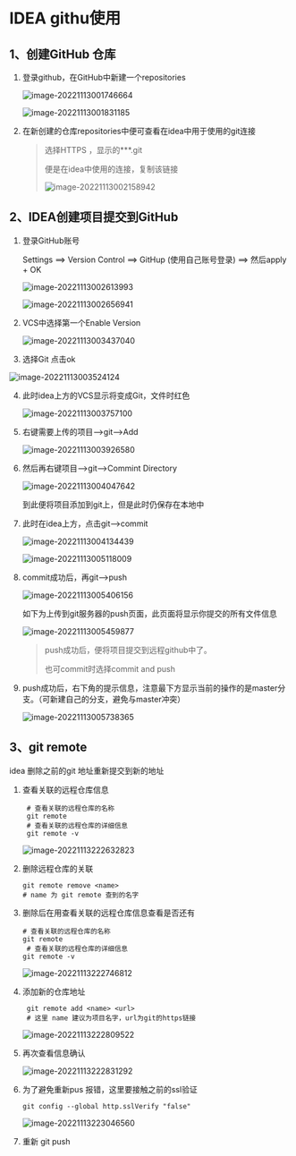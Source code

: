# IDEA githu使用

## 1、创建GitHub 仓库

1. 登录github，在GitHub中新建一个repositories

   ![image-20221113001746664](images/image-20221113001746664.png)

   ![image-20221113001831185](images/image-20221113001831185.png)



2. 在新创建的仓库repositories中便可查看在idea中用于使用的git连接

   > 选择HTTPS ，显示的***.git
   >
   > 便是在idea中使用的连接，复制该链接
   >
   > ![image-20221113002158942](images/image-20221113002158942.png)

## 2、IDEA创建项目提交到GitHub

1. 登录GitHub账号

   Settings ==> Version Control ==> GitHup (使用自己账号登录) ==> 然后apply + OK

   ![image-20221113002613993](images/image-20221113002613993.png)

   ![image-20221113002656941](images/image-20221113002656941.png)


2. VCS中选择第一个Enable Version

   ![image-20221113003437040](images/image-20221113003437040.png)

3. 选择Git 点击ok

![image-20221113003524124](images/image-20221113003524124.png)

4. 此时idea上方的VCS显示将变成Git，文件时红色

   ![image-20221113003757100](images/image-20221113003757100.png)

5. 右键需要上传的项目-->git-->Add

   ![image-20221113003926580](images/image-20221113003926580.png)

6. 然后再右键项目-->git-->Commint Directory

   ![image-20221113004047642](images/image-20221113004047642.png)

   到此便将项目添加到git上，但是此时仍保存在本地中

7. 此时在idea上方，点击git-->commit

   ![image-20221113004134439](images/image-20221113004134439.png)

   ![image-20221113005118009](images/image-20221113005118009.png)

8. commit成功后，再git-->push

   ![image-20221113005406156](images/image-20221113005406156.png)

   如下为上传到git服务器的push页面，此页面将显示你提交的所有文件信息

   ![image-20221113005459877](images/image-20221113005459877.png)

   > push成功后，便将项目提交到远程github中了。
   >
   > 也可commit时选择commit and push

9. push成功后，右下角的提示信息，注意最下方显示当前的操作的是master分支。（可新建自己的分支，避免与master冲突）

   ![image-20221113005738365](images/image-20221113005738365.png)

## 3、git remote

idea 删除之前的git 地址重新提交到新的地址

1. 查看关联的远程仓库信息

   ```
    # 查看关联的远程仓库的名称
    git remote
    # 查看关联的远程仓库的详细信息
    git remote -v
   ```

   ![image-20221113222632823](images/image-20221113222632823.png)

2. 删除远程仓库的关联

   ```
   git remote remove <name>
   # name 为 git remote 查到的名字
   ```

3. 删除后在用查看关联的远程仓库信息查看是否还有

   ```
   # 查看关联的远程仓库的名称
   git remote
    # 查看关联的远程仓库的详细信息
   git remote -v
   ```

   ![image-20221113222746812](images/image-20221113222746812.png)

4. 添加新的仓库地址

   ```
    git remote add <name> <url>
    # 这里 name 建议为项目名字，url为git的https链接
   ```

   ![image-20221113222809522](images/image-20221113222809522.png)

5. 再次查看信息确认

   ![image-20221113222831292](images/image-20221113222831292.png)

6. 为了避免重新pus 报错，这里要接触之前的ssl验证

   ```
   git config --global http.sslVerify "false"
   ```

   ![image-20221113223046560](images/image-20221113223046560.png)

7. 重新 git push
